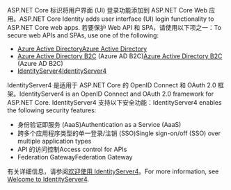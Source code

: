 <span data-ttu-id="c6405-101">ASP.NET Core 标识将用户界面 (UI) 登录功能添加到 ASP.NET Core Web 应用。</span><span class="sxs-lookup"><span data-stu-id="c6405-101">ASP.NET Core Identity adds user interface (UI) login functionality to ASP.NET Core web apps.</span></span> <span data-ttu-id="c6405-102">若要保护 Web API 和 SPA，请使用以下项之一：</span><span class="sxs-lookup"><span data-stu-id="c6405-102">To secure web APIs and SPAs, use one of the following:</span></span>

* [<span data-ttu-id="c6405-103">Azure Active Directory</span><span class="sxs-lookup"><span data-stu-id="c6405-103">Azure Active Directory</span></span>](/azure/api-management/api-management-howto-protect-backend-with-aad)
* <span data-ttu-id="c6405-104">[Azure Active Directory B2C](/azure/active-directory-b2c/active-directory-b2c-custom-rest-api-netfw) (Azure AD B2C)</span><span class="sxs-lookup"><span data-stu-id="c6405-104">[Azure Active Directory B2C](/azure/active-directory-b2c/active-directory-b2c-custom-rest-api-netfw) (Azure AD B2C)</span></span>
* [<span data-ttu-id="c6405-105">IdentityServer4</span><span class="sxs-lookup"><span data-stu-id="c6405-105">IdentityServer4</span></span>](https://identityserver.io)

<span data-ttu-id="c6405-106">IdentityServer4 是适用于 ASP.NET Core 的 OpenID Connect 和 OAuth 2.0 框架。</span><span class="sxs-lookup"><span data-stu-id="c6405-106">IdentityServer4 is an OpenID Connect and OAuth 2.0 framework for ASP.NET Core.</span></span> <span data-ttu-id="c6405-107">IdentityServer4 支持以下安全功能：</span><span class="sxs-lookup"><span data-stu-id="c6405-107">IdentityServer4 enables the following security features:</span></span>

* <span data-ttu-id="c6405-108">身份验证即服务 (AaaS)</span><span class="sxs-lookup"><span data-stu-id="c6405-108">Authentication as a Service (AaaS)</span></span>
* <span data-ttu-id="c6405-109">跨多个应用程序类型的单一登录/注销 (SSO)</span><span class="sxs-lookup"><span data-stu-id="c6405-109">Single sign-on/off (SSO) over multiple application types</span></span>
* <span data-ttu-id="c6405-110">API 的访问控制</span><span class="sxs-lookup"><span data-stu-id="c6405-110">Access control for APIs</span></span>
* <span data-ttu-id="c6405-111">Federation Gateway</span><span class="sxs-lookup"><span data-stu-id="c6405-111">Federation Gateway</span></span>

<span data-ttu-id="c6405-112">有关详细信息，请参阅[欢迎使用 IdentityServer4](https://docs.identityserver.io/en/latest/index.html)。</span><span class="sxs-lookup"><span data-stu-id="c6405-112">For more information, see [Welcome to IdentityServer4](https://docs.identityserver.io/en/latest/index.html).</span></span>
